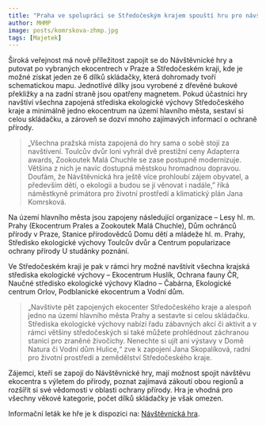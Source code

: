 ```yaml
---
title: "Praha ve spolupráci se Středočeským krajem spouští hru pro návštěvníky středisek ekologické výchovy"
author: MHMP
image: posts/komrskova-zhmp.jpg
tags: [Majetek]
---
```

 
Široká veřejnost má nově příležitost zapojit se do Návštěvnické hry a putovat po vybraných ekocentrech v Praze a Středočeském kraji, kde je možné získat jeden ze 6 dílků skládačky, která dohromady tvoří schematickou mapu. Jednotlivé dílky jsou vyrobené z dřevěné bukové překližky a na zadní straně jsou opatřeny magnetem. Pokud účastníci hry navštíví všechna zapojená střediska ekologické výchovy Středočeského kraje a minimálně jedno ekocentrum na území hlavního města, sestaví si celou skládačku, a zároveň se dozví mnoho zajímavých informací o ochraně přírody.

> „Všechna pražská místa zapojená do hry sama o sobě stojí za navštívení. Toulcův dvůr loni vyhrál dvě prestižní ceny Adapterra awards, Zookoutek Malá Chuchle se zase postupně modernizuje. Většina z nich je navíc dostupná městskou hromadnou dopravou. Doufám, že Návštěvnická hra ještě více prohloubí zájem obyvatel, a především dětí, o ekologii a budou se jí věnovat i nadále,” říká náměstkyně primátora pro životní prostředí a klimatický plán Jana Komrsková.

Na území hlavního města jsou zapojeny následující organizace – Lesy hl. m. Prahy (Ekocentrum Prales a Zookoutek Malá Chuchle), Dům ochránců přírody v Praze, Stanice přírodovědců Domu dětí a mládeže hl. m. Prahy, Středisko ekologické výchovy Toulcův dvůr a Centrum popularizace ochrany přírody U studánky poznání.

Ve Středočeském kraji je pak v rámci hry možné navštívit všechna krajská střediska ekologické výchovy – Ekocentrum Huslík, Ochrana fauny ČR, Naučné středisko ekologické výchovy Kladno – Čabárna, Ekologické centrum Orlov, Podblanické ekocentrum a Vodní dům.

> „Navštivte pět zapojených ekocenter Středočeského kraje a alespoň jedno na území hlavního města Prahy a sestavte si celou skládačku. Střediska ekologické výchovy nabízí řadu zábavných akcí či aktivit a v rámci většiny středočeských si také můžete prohlédnout záchranou stanici pro zraněné živočichy. Nenechte si ujít ani výstavy v Domě Natura či Vodní dům Hulice,“ zve k zapojení Jana Skopalíková, radní pro životní prostředí a zemědělství Středočeského kraje.

Zájemci, kteří se zapojí do Návštěvnické hry, mají možnost spojit návštěvu ekocentra s výletem do přírody, poznat zajímavá zákoutí obou regionů a rozšířit si své vědomosti v oblasti ochrany přírody. Hra je vhodná pro všechny věkové kategorie, počet dílků skládačky je však omezen.

Informační leták ke hře je k dispozici na: [Návštěvnická hra](https://drive.google.com/drive/folders/1fGguUgMYjSWfMTO__ZrS1JuI9yD6K-D0).
